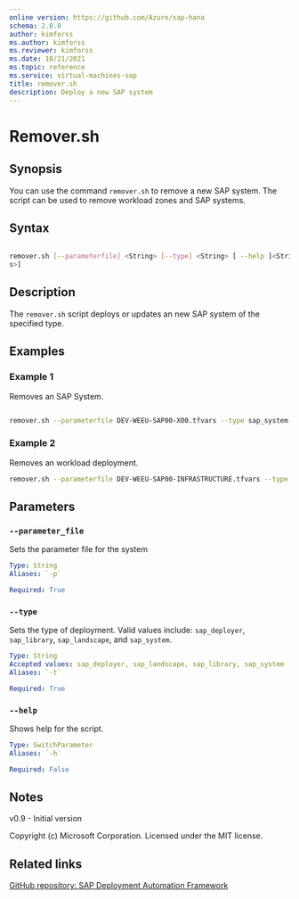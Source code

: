 ```yaml
---
online version: https://github.com/Azure/sap-hana
schema: 2.0.0
author: kimforss
ms.author: kimforss
ms.reviewer: kimforss
ms.date: 10/21/2021
ms.topic: reference
ms.service: virtual-machines-sap
title: remover.sh
description: Deploy a new SAP system
---
```


# Remover.sh

## Synopsis
You can use the command `remover.sh` to remove a new SAP system. The script can be used to remove workload zones and SAP systems.

## Syntax

```bash

remover.sh [--parameterfile] <String> [--type] <String> [ --help ]<String>]
s>]
```

## Description
The `remover.sh` script deploys or updates an new SAP system of the specified type.

## Examples

### Example 1

Removes an SAP System.

```bash

remover.sh --parameterfile DEV-WEEU-SAP00-X00.tfvars --type sap_system
```

### Example 2

Removes an workload deployment.

```bash
remover.sh --parameterfile DEV-WEEU-SAP00-INFRASTRUCTURE.tfvars --type sap_landscape
```

## Parameters

### `--parameter_file`
Sets the parameter file for the system

```yaml
Type: String
Aliases: `-p`

Required: True
```

### `--type`
Sets the type of deployment. Valid values include: `sap_deployer`, `sap_library`, `sap_landscape`, and `sap_system`.

```yaml
Type: String
Accepted values: sap_deployer, sap_landscape, sap_library, sap_system
Aliases: `-t`

Required: True
```

### `--help`
Shows help for the script.

```yaml
Type: SwitchParameter
Aliases: `-h`

Required: False
```


## Notes
v0.9 - Initial version


Copyright (c) Microsoft Corporation.
Licensed under the MIT license.

## Related links

[GitHub repository: SAP Deployment Automation Framework](https://github.com/Azure/sap-hana)
